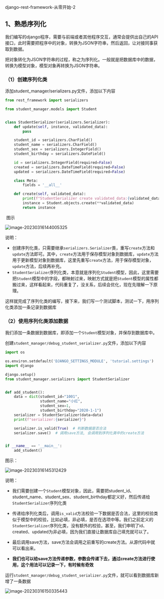 django-rest-framework-从零开始-2

## 1、熟悉序列化

我们编写的django程序，需要与前端或者其他程序交互，通常会提供出自己的API接口，此时需要把程序中的对象，转换为JSON字符串，然后返回，让对接同事获取到数据。

把对象转化为JSON字符串的过程，称之为序列化。一般就是把数据库中的数据，转换为模型对象，模型对象再转换为JSON字符串。

### （1）创建序列化类

添加student_manager/serializers.py文件，添加以下内容

```python
from rest_framework import serializers

from student_manager.models import Student


class StudentSerializer(serializers.Serializer):
    def update(self, instance, validated_data):
        pass

    student_id = serializers.CharField()
    student_name = serializers.CharField()
    student_sex = serializers.IntegerField()
    student_birthday = serializers.DateField()

    id = serializers.IntegerField(required=False)
    created = serializers.DateTimeField(required=False)
    updated = serializers.DateTimeField(required=False)

    class Meta:
        fields = '__all__'

    def create(self, validated_data):
        print(f"StudentSerializer create validated_data:{validated_data}, type:{type(validated_data)}")
        instance = Student.objects.create(**validated_data)
        return instance
```

​	图示

![image-20230316144005325](C:\Users\dell\AppData\Roaming\Typora\typora-user-images\image-20230316144005325.png)

说明：

- 创建序列化类，只需要继承`serializers.Serializer`类，重写`create`方法和`update`方法即可。其中，`create`方法用于保存模型对象到数据库，`update`方法用于更新模型对象到数据库，这里先重写`create`方法，用于保存模型对象，`update`方法，后续再补充。
- `StudentSerializer`序列化类，本意就是序列化`Student`模型，因此，这里需要把`Student`模型中的字段，都映射过来，映射方式就是把`Student`模型的属性都搬过来，这样看起来，代码重复了，没关系，后续会优化，现在先理解一下原理。

这样就完成了序列化类的编写，接下来，我们写一个测试脚本，测试一下，用序列化类添加一条记录到数据库

### （2）使用序列化类添加数据

我们添加一条数据到数据库，即添加一个`Student`模型对象，并保存到数据库中。

创建`student_manager/debug_student_serializer.py`文件，添加以下内容

```python
import os

os.environ.setdefault('DJANGO_SETTINGS_MODULE', 'tutorial.settings')
import django

django.setup()
from student_manager.serializers import StudentSerializer


def add_student():
    data = dict(student_id="1001",
                student_name="小红",
                student_sex=1,
                student_birthday="2020-1-1")
    serializer = StudentSerializer(data=data)
    print(f"serializer:{serializer}")

    serializer.is_valid(True)  # 判断数据是否合法
    serializer.save()  # 调用save方法, 会调用到序列化类中的create方法


if __name__ == '__main__':
    add_student()
```

图示：

![image-20230316145312429](C:\Users\dell\AppData\Roaming\Typora\typora-user-images\image-20230316145312429.png)

说明：

- 我们需要创建一个`Student`模型对象，因此，需要把student_id、student_name、student_sex、student_birthday都定义好，然后传递给`StudentSerializer`序列化类

- 传递给序列化类后，调用`is_valid`方法校验一下数据是否合法，这里的校验类似于模型中的校验，比如必填，非必填，是否在选项中等。我们之前定义的`StudentSerializer`序列化类，没有额外的校验，甚至，我们申明了id、created、updated为非必填，因为我们直接让数据库自己填充就可以了。
- 最后调用save方法，save方法会调用之前重写的create方法。从源代码中就可以看出来。
- **我们也可以给save方法传递参数，参数会传递下去，通过create方法进行使用，这个用法可以记录一下，有时候有奇效**

运行`student_manager/debug_student_serializer.py`文件，就可以看到数据库新增了一条数据

![image-20230316150335443](C:\Users\dell\AppData\Roaming\Typora\typora-user-images\image-20230316150335443.png)